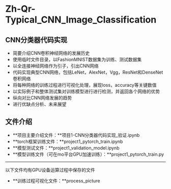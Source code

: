 # Zh-Qr-Typical_CNN_Image_Classification  
## CNN分类器代码实现
- 简要介绍CNN卷积神经网络的发展历史
- 使用临时文件目录，以FashionMNIST数据集为训练、测试数据集
- 以全连接神经网络作为引子，引出CNN网络
- 代码实现典型CNN网络，包括LeNet，AlexNet，Vgg，ResNet和DenseNet卷积网络
- 将每种网络的训练过程进行可视化处理，展现loss，accuracy等关键数值
- 以实际例子和整体测试集对训练模型进行进行检测，并返回各个网络的优势
- 纵向对比CNN网络发展的趋势
- 进行优缺点分析、未来展望

## 文件介绍
- **项目主要介绍文件：**项目1-CNN分类器代码实现_验证.ipynb
- **torch框架训练文件：**project1_pytorch_train.ipynb
- **模型测试文件：**project1_validation_model.ipynb
- **模型训练文件（可在mo平台GPU加速训练）：**project1_pytorch_train.py
---
以下文件均有GPU设备运算过程中保存的文件
- **训练过程可视化文件：**process_picture
